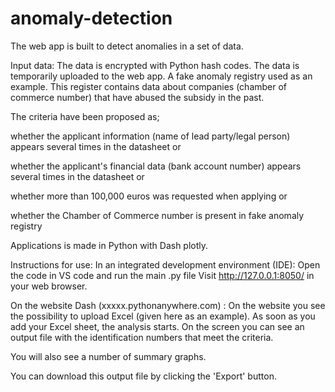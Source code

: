 # anomaly-detection

The web app is built to detect anomalies in a set of data. 

Input data: The data is encrypted with Python hash codes. The data is temporarily uploaded to the web app. A fake anomaly registry used as an example. This register contains data about companies (chamber of commerce number) that have abused the subsidy in the past.

The criteria have been proposed as; 

whether the applicant information (name of lead party/legal person) appears several times in the datasheet or

whether the applicant's financial data (bank account number) appears several times in the datasheet or

whether more than 100,000 euros was requested when applying or 

whether the Chamber of Commerce number is present in fake anomaly registry

Applications is made in Python with Dash plotly.

Instructions for use: In an integrated development environment (IDE): Open the code in VS code and run the main .py file Visit http://127.0.0.1:8050/ in your web browser.

On the website Dash (xxxxx.pythonanywhere.com) : On the website you see the possibility to upload Excel (given here as an example). As soon as you add your Excel sheet, the analysis starts. On the screen you can see an output file with the identification numbers that meet the criteria. 

You will also see a number of summary graphs.

You can download this output file by clicking the 'Export' button.
